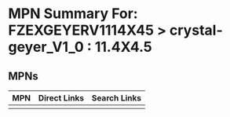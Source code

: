 



# MPN Summary For: FZEXGEYERV1114X45 > crystal-geyer_V1_0 : 11.4X4.5

## MPNs
  

|MPN|Direct Links|Search Links|
| :--- | :--- | :--- |
||||
